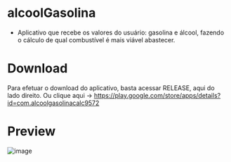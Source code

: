 # alcoolGasolina

- Aplicativo que recebe os valores do usuário: gasolina e álcool, fazendo o cálculo de qual combustível é mais viável abastecer.

# Download
Para efetuar o download do aplicativo, basta acessar RELEASE, aqui do lado direito. 
Ou clique aqui -> https://play.google.com/store/apps/details?id=com.alcoolgasolinacalc9572
# Preview

![image](https://user-images.githubusercontent.com/97065934/170765947-ba6effc3-ac38-46d2-85dc-5bdb29ea4238.png)
